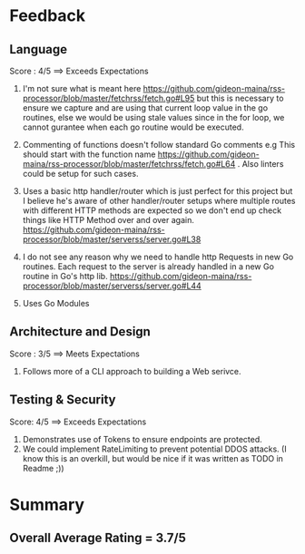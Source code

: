 # Feedback

## Language
 Score : 4/5 ==> Exceeds Expectations

1. I'm not sure what is meant here https://github.com/gideon-maina/rss-processor/blob/master/fetchrss/fetch.go#L95
but this is necessary to ensure we capture and are using that current loop value in the go routines, else we would be 
using stale values since in the for loop, we cannot gurantee when each go routine would be executed.

2. Commenting of functions doesn't follow standard Go comments e.g This should start with the function name
https://github.com/gideon-maina/rss-processor/blob/master/fetchrss/fetch.go#L64 . Also linters could be setup for such
cases.

3. Uses a basic http handler/router which is just perfect for this project but I believe he's aware of other handler/router 
setups where multiple routes with different HTTP methods are expected so we don't end up check things like HTTP 
Method over and over again. https://github.com/gideon-maina/rss-processor/blob/master/serverss/server.go#L38

4. I do not see any reason why we need to handle http Requests in new Go routines. Each request to the server is 
already handled in a new Go routine in Go's http lib. 
https://github.com/gideon-maina/rss-processor/blob/master/serverss/server.go#L44

5.  Uses Go Modules

## Architecture and Design 
Score : 3/5 ==> Meets Expectations

1. Follows more of a CLI approach to building a Web serivce.

## Testing & Security
Score: 4/5 ==> Exceeds Expectations

 1. Demonstrates use of Tokens to ensure endpoints are protected.
 2. We could implement RateLimiting to prevent potential DDOS attacks. (I know this is an overkill, but would be nice if it was written as TODO in Readme ;))
 
 # Summary
 ## Overall Average Rating = 3.7/5
